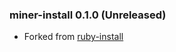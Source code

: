 ### miner-install 0.1.0 (Unreleased)

* Forked from [ruby-install](https://github.com/postmodern/ruby-install)
